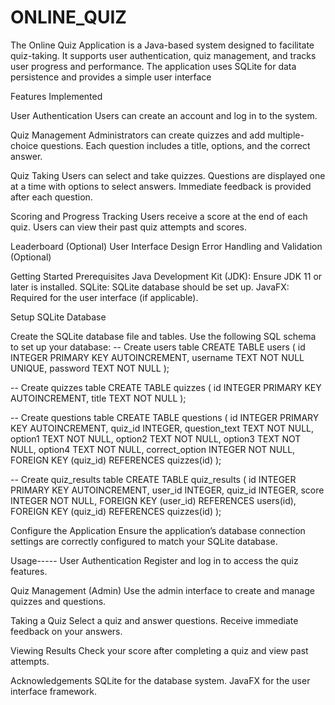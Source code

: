 # ONLINE_QUIZ


The Online Quiz Application is a Java-based system designed to facilitate quiz-taking. It supports user authentication, quiz management, and tracks user progress and performance. The application uses SQLite for data persistence and provides a simple user interface

Features Implemented

User Authentication
Users can create an account and log in to the system.

Quiz Management
Administrators can create quizzes and add multiple-choice questions.
Each question includes a title, options, and the correct answer.

Quiz Taking
Users can select and take quizzes.
Questions are displayed one at a time with options to select answers.
Immediate feedback is provided after each question.

Scoring and Progress Tracking
Users receive a score at the end of each quiz.
Users can view their past quiz attempts and scores.

Leaderboard (Optional)
User Interface Design
Error Handling and Validation (Optional)


Getting Started
Prerequisites
Java Development Kit (JDK): Ensure JDK 11 or later is installed.
SQLite: SQLite database should be set up.
JavaFX: Required for the user interface (if applicable).

Setup SQLite Database

Create the SQLite database file and tables. Use the following SQL schema to set up your database:
-- Create users table
CREATE TABLE users (
    id INTEGER PRIMARY KEY AUTOINCREMENT,
    username TEXT NOT NULL UNIQUE,
    password TEXT NOT NULL
);

-- Create quizzes table
CREATE TABLE quizzes (
    id INTEGER PRIMARY KEY AUTOINCREMENT,
    title TEXT NOT NULL
);

-- Create questions table
CREATE TABLE questions (
    id INTEGER PRIMARY KEY AUTOINCREMENT,
    quiz_id INTEGER,
    question_text TEXT NOT NULL,
    option1 TEXT NOT NULL,
    option2 TEXT NOT NULL,
    option3 TEXT NOT NULL,
    option4 TEXT NOT NULL,
    correct_option INTEGER NOT NULL,
    FOREIGN KEY (quiz_id) REFERENCES quizzes(id)
);

-- Create quiz_results table
CREATE TABLE quiz_results (
    id INTEGER PRIMARY KEY AUTOINCREMENT,
    user_id INTEGER,
    quiz_id INTEGER,
    score INTEGER NOT NULL,
    FOREIGN KEY (user_id) REFERENCES users(id),
    FOREIGN KEY (quiz_id) REFERENCES quizzes(id)
);


Configure the Application
Ensure the application’s database connection settings are correctly configured to match your SQLite database.


Usage-----
User Authentication
Register and log in to access the quiz features.

Quiz Management (Admin)
Use the admin interface to create and manage quizzes and questions.

Taking a Quiz
Select a quiz and answer questions. Receive immediate feedback on your answers.

Viewing Results
Check your score after completing a quiz and view past attempts.

Acknowledgements
SQLite for the database system.
JavaFX for the user interface framework.
